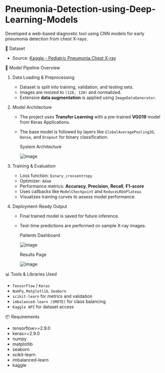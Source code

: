 # Pneumonia-Detection-using-Deep-Learning-Models
Developed a web-based diagnostic tool using CNN models for early pneumonia detection from chest X-rays.

📂 Dataset

* Source: [Kaggle - Pediatric Pneumonia Chest X-ray](https://www.kaggle.com/datasets/andrewmvd/pediatric-pneumonia-chest-xray)

🧠 Model Pipeline Overview

1. Data Loading & Preprocessing
   * Dataset is split into training, validation, and testing sets.
   * Images are resized to `(128, 128)` and normalized.
   * Extensive **data augmentation** is applied using `ImageDataGenerator`.

2. Model Architecture
   * The project uses **Transfer Learning** with a pre-trained **VGG19** model from Keras Applications.
   * The base model is followed by layers like `GlobalAveragePooling2D`, `Dense`, and `Dropout` for binary classification.
        
     System Architecture
  
       ![image](https://github.com/user-attachments/assets/e868ea0d-3359-49b5-b79e-20ff9e498cbb)

3. Training & Evaluation
   * Loss function: `binary_crossentropy`
   * Optimizer: `Adam`
   * Performance metrics: **Accuracy**, **Precision**, **Recall**, **F1-score**
   * Uses callbacks like `ModelCheckpoint` and `ReduceLROnPlateau`
   * Visualizes training curves to assess model performance.

4. Deployment-Ready Output
   * Final trained model is saved for future inference.
   * Test-time predictions are performed on sample X-ray images.
  
       Patients Dashboard
  
        ![image](https://github.com/user-attachments/assets/3b48cddc-60fe-40a5-8cd6-394be7d40ec5)

       Results Page

        ![image](https://github.com/user-attachments/assets/4128ca68-6506-4d31-80c1-298cefcdcc30)

📊 Tools & Libraries Used
* `TensorFlow` / `Keras`
* `NumPy`, `Matplotlib`, `Seaborn`
* `scikit-learn` for metrics and validation
* `imbalanced-learn (SMOTE)` for class balancing
* `Kaggle API` for dataset access

📦 Requirements
* tensorflow>=2.9.0
* keras>=2.9.0
* numpy
* matplotlib
* seaborn
* scikit-learn
* imbalanced-learn
* kaggle

